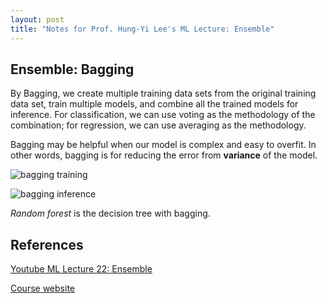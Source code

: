 ```yaml
---
layout: post
title: "Notes for Prof. Hung-Yi Lee's ML Lecture: Ensemble"
---
```


## Ensemble: Bagging

By Bagging, we create multiple training data sets from the original training data set, train multiple models, and combine all the trained models for inference. For classification, we can use voting as the methodology of the combination; for regression, we can use averaging as the methodology.

Bagging may be helpful when our model is complex and easy to overfit. In other words, bagging is for reducing the error from **variance** of the model.

![bagging training](https://baliuzeger.github.io/sjl/assets/images/HYL_ML_22_ensemble/bagging-train.png)

![bagging inference](https://baliuzeger.github.io/sjl/assets/images/HYL_ML_22_ensemble/bagging-inference.png)

*Random forest* is the decision tree with bagging.

## References

[Youtube ML Lecture 22: Ensemble](https://youtu.be/tH9FH1DH5n0)

[Course website](http://speech.ee.ntu.edu.tw/~tlkagk/courses_ML17_2.html)
